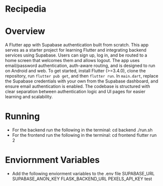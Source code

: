 # Recipedia

# Overview
A Flutter app with Supabase authentication built from scratch. This app serves as a starter project for learning Flutter and integrating backend services using Supabase. Users can sign up, log in, and be routed to a home screen that welcomes them and allows logout. The app uses email/password authentication, auth-aware routing, and is designed to run on Android and web. To get started, install Flutter (>=3.4.0), clone the repository, run `flutter pub get`, and then `flutter run`. In `main.dart`, replace the Supabase credentials with your own from the Supabase dashboard, and ensure email authentication is enabled. The codebase is structured with clear separation between authentication logic and UI pages for easier learning and scalability.

# Running
 - For the backend run the following in the terminal:
    cd backend
    ./run.sh
 - For the frontend run the following in the terminal:
    cd frontend
    flutter run
    2

# Enviornment Variables
 - Add the following enviorment variables to the .env file
    SUPABASE_URL
    SUPABASE_ANON_KEY
    FLASK_BACKEND_URL
    PEXELS_API_KEY
test
